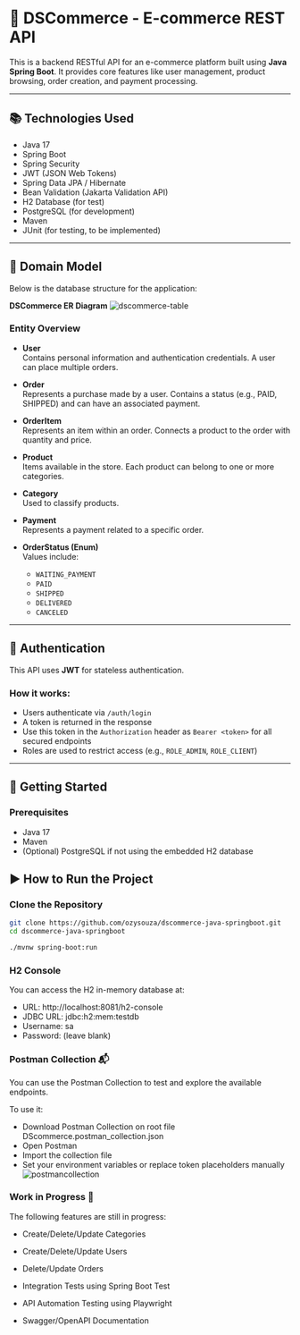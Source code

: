 # 🛒 DSCommerce - E-commerce REST API

This is a backend RESTful API for an e-commerce platform built using **Java Spring Boot**. It provides core features like user management, product browsing, order creation, and payment processing.

---

## 📚 Technologies Used

- Java 17
- Spring Boot
- Spring Security
- JWT (JSON Web Tokens)
- Spring Data JPA / Hibernate
- Bean Validation (Jakarta Validation API)
- H2 Database (for test)
- PostgreSQL (for development)
- Maven
- JUnit (for testing, to be implemented) 

---

## 🧱 Domain Model

Below is the database structure for the application:

**DSCommerce ER Diagram**
![dscommerce-table](https://github.com/user-attachments/assets/7d3742c0-0288-4e44-8223-f6194ef2e5c7)

### Entity Overview

- **User**  
  Contains personal information and authentication credentials. A user can place multiple orders.

- **Order**  
  Represents a purchase made by a user. Contains a status (e.g., PAID, SHIPPED) and can have an associated payment.

- **OrderItem**  
  Represents an item within an order. Connects a product to the order with quantity and price.

- **Product**  
  Items available in the store. Each product can belong to one or more categories.

- **Category**  
  Used to classify products.

- **Payment**  
  Represents a payment related to a specific order.

- **OrderStatus (Enum)**  
  Values include:
  - `WAITING_PAYMENT`
  - `PAID`
  - `SHIPPED`
  - `DELIVERED`
  - `CANCELED`

---

## 🔐 Authentication

This API uses **JWT** for stateless authentication.

### How it works:

- Users authenticate via `/auth/login`
- A token is returned in the response
- Use this token in the `Authorization` header as `Bearer <token>` for all secured endpoints
- Roles are used to restrict access (e.g., `ROLE_ADMIN`, `ROLE_CLIENT`)

---

## 🚀 Getting Started

### Prerequisites

- Java 17
- Maven
- (Optional) PostgreSQL if not using the embedded H2 database

## ▶️ How to Run the Project
### Clone the Repository

```bash
git clone https://github.com/ozysouza/dscommerce-java-springboot.git
cd dscommerce-java-springboot
```
```bash
./mvnw spring-boot:run
```

### H2 Console
You can access the H2 in-memory database at:

- URL: http://localhost:8081/h2-console
- JDBC URL: jdbc:h2:mem:testdb
- Username: sa
- Password: (leave blank)

### Postman Collection 📬
You can use the Postman Collection to test and explore the available endpoints.

To use it:
- Download Postman Collection on root file DScommerce.postman_collection.json
- Open Postman
- Import the collection file
- Set your environment variables or replace token placeholders manually
![postmancollection](https://github.com/user-attachments/assets/107af7e7-90ec-45d8-84dc-760106f363b3)

### Work in Progress 🚧
The following features are still in progress:

 - Create/Delete/Update Categories
 - Create/Delete/Update Users
 - Delete/Update Orders

 - Integration Tests using Spring Boot Test

 - API Automation Testing using Playwright

 - Swagger/OpenAPI Documentation



